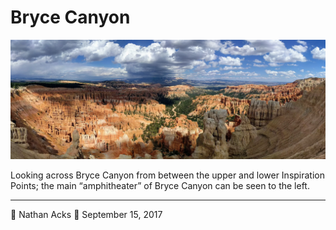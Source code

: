 # Bryce Canyon

![A semi-circular amphitheater filled with hundreds of densely packed red and white stone pillars](assets/0cdf72888d813a664a0bc56cb0151fb1.webp)

Looking across Bryce Canyon from between the upper and lower Inspiration Points; the main “amphitheater” of Bryce Canyon can be seen to the left.

- - - -

👤 Nathan Acks
📅 September 15, 2017
